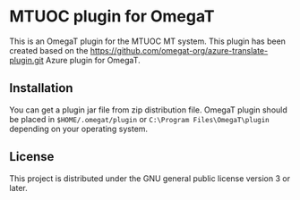 # MTUOC plugin for OmegaT

This is an OmegaT plugin for the MTUOC MT system. This plugin has been created based on the https://github.com/omegat-org/azure-translate-plugin.git Azure plugin for OmegaT.

## Installation

You can get a plugin jar file from zip distribution file.
OmegaT plugin should be placed in `$HOME/.omegat/plugin` or `C:\Program Files\OmegaT\plugin`
depending on your operating system.

## License

This project is distributed under the GNU general public license version 3 or later.
